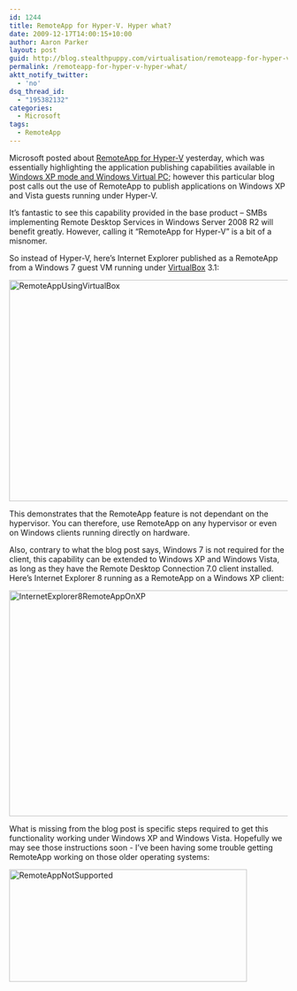 ```yaml
---
id: 1244
title: RemoteApp for Hyper-V. Hyper what?
date: 2009-12-17T14:00:15+10:00
author: Aaron Parker
layout: post
guid: http://blog.stealthpuppy.com/virtualisation/remoteapp-for-hyper-v-hyper-what
permalink: /remoteapp-for-hyper-v-hyper-what/
aktt_notify_twitter:
  - 'no'
dsq_thread_id:
  - "195382132"
categories:
  - Microsoft
tags:
  - RemoteApp
---
```

Microsoft posted about [RemoteApp for Hyper-V](http://blogs.msdn.com/rds/archive/2009/12/15/remoteapp-for-hyper-v.aspx) yesterday, which was essentially highlighting the application publishing capabilities available in [Windows XP mode and Windows Virtual PC](http://www.microsoft.com/windows/virtual-pc/default.aspx); however this particular blog post calls out the use of RemoteApp to publish applications on Windows XP and Vista guests running under Hyper-V.

It’s fantastic to see this capability provided in the base product – SMBs implementing Remote Desktop Services in Windows Server 2008 R2 will benefit greatly. However, calling it “RemoteApp for Hyper-V” is a bit of a misnomer.

So instead of Hyper-V, here’s Internet Explorer published as a RemoteApp from a Windows 7 guest VM running under [VirtualBox](http://www.virtualbox.org/) 3.1:

[<img style="border-bottom: 0px; border-left: 0px; display: inline; border-top: 0px; border-right: 0px" title="RemoteAppUsingVirtualBox" src="https://stealthpuppy.com/wp-content/uploads/2009/12/RemoteAppUsingVirtualBox_thumb.png" border="0" alt="RemoteAppUsingVirtualBox" width="640" height="400" />](https://stealthpuppy.com/wp-content/uploads/2009/12/RemoteAppUsingVirtualBox.png)

This demonstrates that the RemoteApp feature is not dependant on the hypervisor. You can therefore, use RemoteApp on any hypervisor or even on Windows clients running directly on hardware.

Also, contrary to what the blog post says, Windows 7 is not required for the client, this capability can be extended to Windows XP and Windows Vista, as long as they have the Remote Desktop Connection 7.0 client installed. Here’s Internet Explorer 8 running as a RemoteApp on a Windows XP client:

[<img style="border-bottom: 0px; border-left: 0px; display: inline; border-top: 0px; border-right: 0px" title="InternetExplorer8RemoteAppOnXP" src="https://stealthpuppy.com/wp-content/uploads/2009/12/InternetExplorer8RemoteAppOnXP_thumb.png" border="0" alt="InternetExplorer8RemoteAppOnXP" width="640" height="408" />](https://stealthpuppy.com/wp-content/uploads/2009/12/InternetExplorer8RemoteAppOnXP.png)

What is missing from the blog post is specific steps required to get this functionality working under Windows XP and Windows Vista. Hopefully we may see those instructions soon - I’ve been having some trouble getting RemoteApp working on those older operating systems:

<img style="border-bottom: 0px; border-left: 0px; display: inline; border-top: 0px; border-right: 0px" title="RemoteAppNotSupported" src="https://stealthpuppy.com/wp-content/uploads/2009/12/RemoteAppNotSupported.png" border="0" alt="RemoteAppNotSupported" width="430" height="203" />